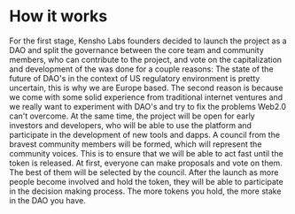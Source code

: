# How it works

For the first stage, Kensho Labs founders decided to launch the project as a DAO and split the governance between the core team and community members, who can contribute to the project, and vote on the capitalization and development of the was done for a couple reasons: The state of the future of DAO's in the context of US regulatory environment is pretty uncertain, this is why we are Europe based. The second reason is because we come with some solid experience from traditional internet ventures and we really want to experiment with DAO's and try to fix the problems Web2.0 can't overcome. At the same time, the project will be open for early investors and developers, who will be able to use the platform and participate in the development of new tools and dapps. A council from the bravest community members will be formed, which will represent the community voices. This is to ensure that we will be able to act fast until the token is released. At first, everyone can make proposals and vote on them. The best of them will be selected by the council. After the launch as more people become involved and hold the token, they will be able to participate in the decision making process. The more tokens you hold, the more stake in the DAO you have.
